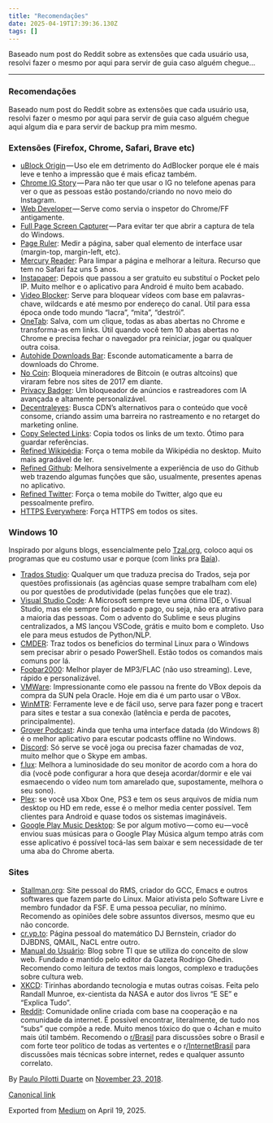 ```yaml
---
title: "Recomendações"
date: 2025-04-19T17:39:36.130Z
tags: []
---
```


Baseado num post do Reddit sobre as extensões que cada usuário usa, resolvi fazer o mesmo por aqui para servir de guia caso alguém chegue…

* * *

### Recomendações

Baseado num post do Reddit sobre as extensões que cada usuário usa, resolvi fazer o mesmo por aqui para servir de guia caso alguém chegue aqui algum dia e para servir de backup pra mim mesmo.

### Extensões (Firefox, Chrome, Safari, Brave etc)

*   [uBlock Origin](https://chrome.google.com/webstore/detail/ublock-origin/cjpalhdlnbpafiamejdnhcphjbkeiagm?hl=pt-BR) — Uso ele em detrimento do AdBlocker porque ele é mais leve e tenho a impressão que é mais eficaz também.
*   [Chrome IG Story](https://chrome.google.com/webstore/detail/chrome-ig-story/bojgejgifofondahckoaahkilneffhmf?hl=pt-BR) — Para não ter que usar o IG no telefone apenas para ver o que as pessoas estão postando/criando no novo meio do Instagram.
*   [Web Developer](https://chrome.google.com/webstore/detail/web-developer/bfbameneiokkgbdmiekhjnmfkcnldhhm) — Serve como servia o inspetor do Chrome/FF antigamente.
*   [Full Page Screen Capturer](https://chrome.google.com/webstore/detail/full-page-screen-capture/fdpohaocaechififmbbbbbknoalclacl) — Para evitar ter que abrir a captura de tela do Windows.
*   [Page Ruler](https://chrome.google.com/webstore/detail/page-ruler-redux/giejhjebcalaheckengmchjekofhhmal): Medir a página, saber qual elemento de interface usar (margin-top, margin-left, etc).
*   [Mercury Reader](https://chrome.google.com/webstore/detail/mercury-reader/oknpjjbmpnndlpmnhmekjpocelpnlfdi): Para limpar a página e melhorar a leitura. Recurso que tem no Safari faz uns 5 anos.
*   [Instapaper](https://chrome.google.com/webstore/detail/instapaper/ldjkgaaoikpmhmkelcgkgacicjfbofhh): Depois que passou a ser gratuito eu substituí o Pocket pelo IP. Muito melhor e o aplicativo para Android é muito bem acabado.
*   [Video Blocker](https://chrome.google.com/webstore/detail/video-blocker/jknkjnpcbbgcbdbaampbjlhkcghmgfhk): Serve para bloquear vídeos com base em palavras-chave, wildcards e até mesmo por endereço do canal. Útil para essa época onde todo mundo “lacra”, “mita”, “destrói”.
*   [OneTab](https://chrome.google.com/webstore/detail/onetab/chphlpgkkbolifaimnlloiipkdnihall?hl=pt-BR): Salva, com um clique, todas as abas abertas no Chrome e transforma-as em links. Útil quando você tem 10 abas abertas no Chrome e precisa fechar o navegador pra reiniciar, jogar ou qualquer outra coisa.
*   [Autohide Downloads Bar](https://chrome.google.com/webstore/detail/close-download-bar/bkfclmjddajodogcbpohgfpdkgdecgmg): Esconde automaticamente a barra de downloads do Chrome.
*   [No Coin](https://chrome.google.com/webstore/detail/no-coin-block-miners-on-t/gojamcfopckidlocpkbelmpjcgmbgjcl): Bloqueia mineradores de Bitcoin (e outras altcoins) que viraram febre nos sites de 2017 em diante.
*   [Privacy Badger](https://chrome.google.com/webstore/detail/privacy-badger/pkehgijcmpdhfbdbbnkijodmdjhbjlgp): Um bloqueador de anúncios e rastreadores com IA avançada e altamente personalizável.
*   [Decentraleyes](https://chrome.google.com/webstore/detail/decentraleyes/ldpochfccmkkmhdbclfhpagapcfdljkj): Busca CDN’s alternativos para o conteúdo que você consome, criando assim uma barreira no rastreamento e no retarget do marketing online.
*   [Copy Selected Links](https://chrome.google.com/webstore/detail/copy-selected-links/kddpiojgkjnpmgiegglncafdpnigcbij): Copia todos os links de um texto. Ótimo para guardar referências.
*   [Refined Wikipédia](https://github.com/ismamz/refined-wikipedia): Força o tema mobile da Wikipédia no desktop. Muito mais agradável de ler.
*   [Refined Github](https://github.com/sindresorhus/refined-github): Melhora sensivelmente a experiência de uso do Github web trazendo algumas funções que são, usualmente, presentes apenas no aplicativo.
*   [Refined Twitter](https://github.com/sindresorhus/refined-twitter): Força o tema mobile do Twitter, algo que eu pessoalmente prefiro.
*   [HTTPS Everywhere](https://chrome.google.com/webstore/detail/https-everywhere/gcbommkclmclpchllfjekcdonpmejbdp?hl=pt-BR): Força HTTPS em todos os sites.

### Windows 10

Inspirado por alguns blogs, essencialmente pelo [Tzal.org](https://tzal.org/), coloco aqui os programas que eu costumo usar e porque (com links pra [Baía](https://thepiratebay.org/)).

*   [Trados Studio](https://thepiratebay.org/torrent/17242494/SDL_Trados_Studio_2017_Professional_14.0.5746.0): Qualquer um que traduza precisa do Trados, seja por questões profissionais (as agências quase sempre trabalham com ele) ou por questões de produtividade (pelas funções que ele traz).
*   [Visual Studio Code](https://code.visualstudio.com/): A Microsoft sempre teve uma ótima IDE, o Visual Studio, mas ele sempre foi pesado e pago, ou seja, não era atrativo para a maioria das pessoas. Com o advento do Sublime e seus plugins centralizados, a MS lançou VSCode, grátis e muito bom e completo. Uso ele para meus estudos de Python/NLP.
*   [CMDER](http://cmder.net/): Traz todos os beneficios do terminal Linux para o Windows sem precisar abrir o pesado PowerShell. Estão todos os comandos mais comuns por lá.
*   [Foobar2000](https://www.foobar2000.org/): Melhor player de MP3/FLAC (não uso streaming). Leve, rápido e personalizável.
*   [VMWare](https://www.vmware.com/products/workstation-player/workstation-player-evaluation.html?ClickID=bfyl1len6svmm6ngndfsvelysgsvedddkgne): Impressionante como ele passou na frente do VBox depois da compra da SUN pela Oracle. Hoje em dia é um parto usar o VBox.
*   [WinMTR](http://winmtr.net/download-winmtr/): Ferramente leve e de fácil uso, serve para fazer pong e tracert para sites e testar a sua conexão (latência e perda de pacotes, principalmente).
*   [Grover Podcast](https://www.microsoft.com/pt-br/p/grover-podcast/9nblggh6c4bc): Ainda que tenha uma interface datada (do Windows 8) é o melhor aplicativo para escutar podcasts offline no Windows.
*   [Discord](https://discordapp.com/download): Só serve se você joga ou precisa fazer chamadas de voz, muito melhor que o Skype em ambas.
*   [f.lux](https://justgetflux.com/): Melhora a luminosidade do seu monitor de acordo com a hora do dia (você pode configurar a hora que deseja acordar/dormir e ele vai esmaecendo o vídeo num tom amarelado que, supostamente, melhora o seu sono).
*   [Plex](https://www.plex.tv/media-server-downloads/): se você usa Xbox One, PS3 e tem os seus arquivos de mídia num desktop ou HD em rede, esse é o melhor media center possível. Tem clientes para Android e quase todos os sistemas imagináveis.
*   [Google Play Music Desktop](https://www.googleplaymusicdesktopplayer.com/): Se por algum motivo — como eu — você enviou suas músicas para o Google Play Música algum tempo atrás com esse aplicativo é possível tocá-las sem baixar e sem necessidade de ter uma aba do Chrome aberta.

### Sites

*   [Stallman.org](https://www.stallman.org/): Site pessoal do RMS, criador do GCC, Emacs e outros softwares que fazem parte do Linux. Maior ativista pelo Software Livre e membro fundador da FSF. E uma pessoa peculiar, no mínimo. Recomendo as opiniões dele sobre assuntos diversos, mesmo que eu não concorde.
*   [cr.yp.to](https://cr.yp.to/): Página pessoal do matemático DJ Bernstein, criador do DJBDNS, QMAIL, NaCL entre outro.
*   [Manual do Usuário](http://manualdousuario.net/): Blog sobre TI que se utiliza do conceito de slow web. Fundado e mantido pelo editor da Gazeta Rodrigo Ghedin. Recomendo como leitura de textos mais longos, complexo e traduções sobre cultura web.
*   [XKCD](https://xkcd.com/): Tirinhas abordando tecnologia e mutas outras coisas. Feita pelo Randall Munroe, ex-cientista da NASA e autor dos livros “E SE” e “Explica Tudo”.
*   [Reddit](https://np.reddit.com/): Comunidade online criada com base na cooperação e na comunidade da internet. É possível encontrar, literalmente, de tudo nos “subs” que compõe a rede. Muito menos tóxico do que o 4chan e muito mais útil também. Recomendo o [r/Brasil](https://np.reddit.com/r/brasil/) para discussões sobre o Brasil e com forte teor político de todas as vertentes e o r[/InternetBrasil](https://np.reddit.com/r/InternetBrasil/) para discussões mais técnicas sobre internet, redes e qualquer assunto correlato.

By [Paulo Pilotti Duarte](https://medium.com/@paulopilotti) on [November 23, 2018](https://medium.com/p/5acaa3e3b826).

[Canonical link](https://medium.com/@paulopilotti/recomenda%C3%A7%C3%B5es-5acaa3e3b826)

Exported from [Medium](https://medium.com) on April 19, 2025.